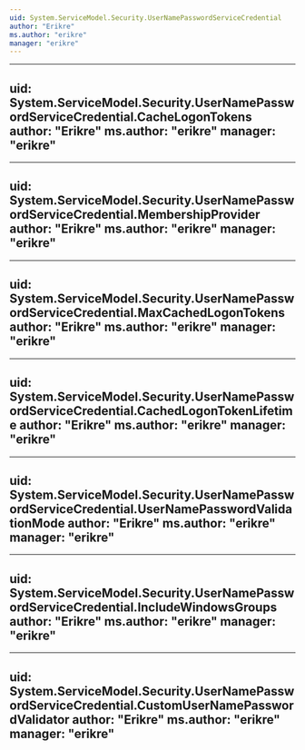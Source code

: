 ```yaml
---
uid: System.ServiceModel.Security.UserNamePasswordServiceCredential
author: "Erikre"
ms.author: "erikre"
manager: "erikre"
---
```


---
uid: System.ServiceModel.Security.UserNamePasswordServiceCredential.CacheLogonTokens
author: "Erikre"
ms.author: "erikre"
manager: "erikre"
---

---
uid: System.ServiceModel.Security.UserNamePasswordServiceCredential.MembershipProvider
author: "Erikre"
ms.author: "erikre"
manager: "erikre"
---

---
uid: System.ServiceModel.Security.UserNamePasswordServiceCredential.MaxCachedLogonTokens
author: "Erikre"
ms.author: "erikre"
manager: "erikre"
---

---
uid: System.ServiceModel.Security.UserNamePasswordServiceCredential.CachedLogonTokenLifetime
author: "Erikre"
ms.author: "erikre"
manager: "erikre"
---

---
uid: System.ServiceModel.Security.UserNamePasswordServiceCredential.UserNamePasswordValidationMode
author: "Erikre"
ms.author: "erikre"
manager: "erikre"
---

---
uid: System.ServiceModel.Security.UserNamePasswordServiceCredential.IncludeWindowsGroups
author: "Erikre"
ms.author: "erikre"
manager: "erikre"
---

---
uid: System.ServiceModel.Security.UserNamePasswordServiceCredential.CustomUserNamePasswordValidator
author: "Erikre"
ms.author: "erikre"
manager: "erikre"
---
